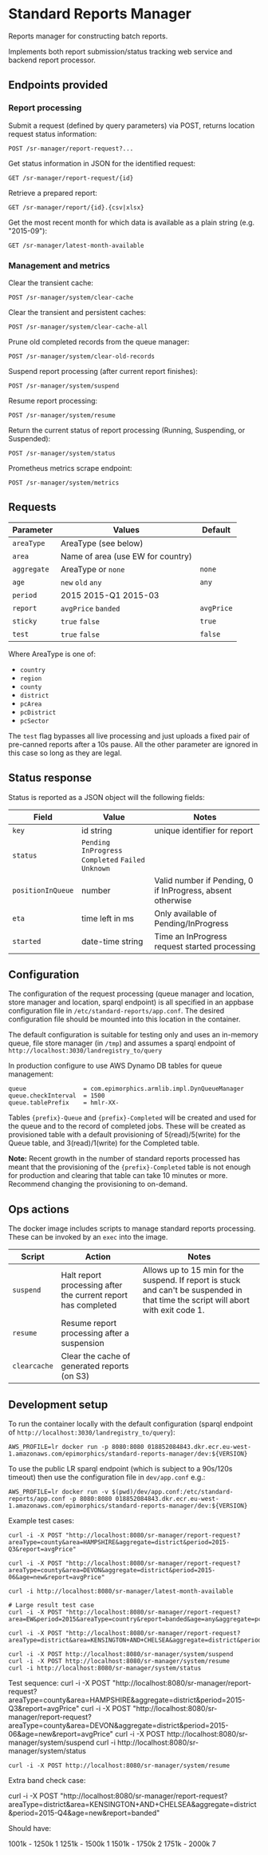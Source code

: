 # Standard Reports Manager

Reports manager for constructing batch reports.

Implements both report submission/status tracking web service and backend report processor.

## Endpoints provided

### Report processing

Submit a request (defined by query parameters) via POST, returns location request status information:

    POST /sr-manager/report-request?...

Get status information in JSON for the identified request:

    GET /sr-manager/report-request/{id}

Retrieve a prepared report:

    GET /sr-manager/report/{id}.{csv|xlsx}

Get the most recent month for which data is available as a plain string (e.g. "2015-09"):

    GET /sr-manager/latest-month-available


### Management and metrics

Clear the transient cache:

    POST /sr-manager/system/clear-cache

Clear the transient and persistent caches:

    POST /sr-manager/system/clear-cache-all

Prune old completed records from the queue manager:

    POST /sr-manager/system/clear-old-records

Suspend report processing (after current report finishes):

    POST /sr-manager/system/suspend

Resume report processing:

    POST /sr-manager/system/resume

Return the current status of report processing (Running, Suspending, or Suspended):

    POST /sr-manager/system/status

Prometheus metrics scrape endpoint:

    POST /sr-manager/system/metrics

## Requests

Parameter | Values | Default
---|---|---
`areaType` | AreaType (see below) |
`area` | Name of area (use EW for country) |
`aggregate` | AreaType or `none` | `none`
`age` | `new` `old` `any` | `any`
`period` | 2015   2015-Q1  2015-03 |
`report` | `avgPrice` `banded` | `avgPrice`
`sticky` | `true` `false` | `true`
`test` | `true` `false` | `false`

Where AreaType is one of:

   * `country`
   * `region`
   * `county`
   * `district`
   * `pcArea`
   * `pcDistrict`
   * `pcSector`

The `test` flag bypasses all live processing and just uploads a fixed pair of pre-canned reports after a 10s pause. All the other parameter are ignored in this case so long as they are legal.

## Status response

Status is reported as a JSON object will the following fields:

Field | Value | Notes
---|---|---
`key` | id string | unique identifier for report
`status` | `Pending` `InProgress` `Completed` `Failed` `Unknown` |
`positionInQueue` | number | Valid number if Pending, 0 if InProgress, absent otherwise
`eta` | time left in ms | Only available of Pending/InProgress
`started` | date-time string | Time an InProgress request started processing

## Configuration

The configuration of the request processing (queue manager and location, store manager and location, sparql endpoint) is all specified in an appbase configuration file in `/etc/standard-reports/app.conf`. The desired configuration file should be mounted into this location in the container. 

The default configuration is suitable for testing only and uses an in-memory queue, file store manager (in `/tmp`) and assumes a sparql endpoint of `http://localhost:3030/landregistry_to/query`

In production configure to use AWS Dynamo DB tables for queue management:
```
queue                = com.epimorphics.armlib.impl.DynQueueManager
queue.checkInterval  = 1500
queue.tablePrefix    = hmlr-XX-
```

Tables `{prefix}-Queue` and `{prefix}-Completed` will be created and used for the queue and to the record of completed jobs. These will be created as provisioned table with a default provisioning of 5(read)/5(write) for the Queue table, and 3(read)/1(write) for the Completed table.

**Note:** Recent growth in the number of standard reports processed has meant that the provisioning of the `{prefix}-Completed` table is not enough for production and clearing that table can take 10 minutes or more. Recommend changing the provisioning to on-demand.


## Ops actions

The docker image includes scripts to manage standard reports processing. These can be invoked by an `exec` into the image.

| Script | Action | Notes
|---|---|---|
| `suspend` | Halt report processing after the current report has completed | Allows up to 15 min for the suspend. If report is stuck and can't be suspended in that time the script will abort with exit code 1. |
| `resume` | Resume report processing after a suspension | |
| `clearcache` | Clear the cache of generated reports (on S3) | |

## Development setup

To run the container locally with the default configuration (sparql endpoint of `http://localhost:3030/landregistry_to/query`):

    AWS_PROFILE=lr docker run -p 8080:8080 018852084843.dkr.ecr.eu-west-1.amazonaws.com/epimorphics/standard-reports-manager/dev:${VERSION}

To use the public LR sparql endpoint (which is subject to a 90s/120s timeout) then use the configuration file in `dev/app.conf` e.g.:

    AWS_PROFILE=lr docker run -v $(pwd)/dev/app.conf:/etc/standard-reports/app.conf -p 8080:8080 018852084843.dkr.ecr.eu-west-1.amazonaws.com/epimorphics/standard-reports-manager/dev:${VERSION}

Example test cases:

    curl -i -X POST "http://localhost:8080/sr-manager/report-request?areaType=county&area=HAMPSHIRE&aggregate=district&period=2015-Q3&report=avgPrice"

    curl -i -X POST "http://localhost:8080/sr-manager/report-request?areaType=county&area=DEVON&aggregate=district&period=2015-06&age=new&report=avgPrice"

    curl -i http://localhost:8080/sr-manager/latest-month-available

    # Large result test case
    curl -i -X POST "http://localhost:8080/sr-manager/report-request?area=EW&period=2015&areaType=country&report=banded&age=any&aggregate=pcSector"

    curl -i -X POST "http://localhost:8080/sr-manager/report-request?areaType=district&area=KENSINGTON+AND+CHELSEA&aggregate=district&period=2015&age=any&report=banded"    

    curl -i -X POST http://localhost:8080/sr-manager/system/suspend
    curl -i -X POST http://localhost:8080/sr-manager/system/resume
    curl -i http://localhost:8080/sr-manager/system/status


Test sequence:
    curl -i -X POST "http://localhost:8080/sr-manager/report-request?areaType=county&area=HAMPSHIRE&aggregate=district&period=2015-Q3&report=avgPrice"
    curl -i -X POST "http://localhost:8080/sr-manager/report-request?areaType=county&area=DEVON&aggregate=district&period=2015-06&age=new&report=avgPrice"
    curl -i -X POST http://localhost:8080/sr-manager/system/suspend
    curl -i http://localhost:8080/sr-manager/system/status

    curl -i -X POST http://localhost:8080/sr-manager/system/resume

Extra band check case:

curl -i -X POST "http://localhost:8080/sr-manager/report-request?areaType=district&area=KENSINGTON+AND+CHELSEA&aggregate=district&period=2015-Q4&age=new&report=banded" 

Should have:

1001k - 1250k  1
1251k - 1500k  1
1501k - 1750k  2
1751k - 2000k  7
